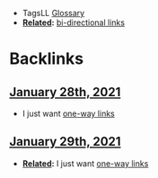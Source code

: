 - TagsLL [Glossary](<Glossary.md>)
- **[Related](<Related.md>):** [bi-directional links](<bi-directional links.md>)

# Backlinks
## [January 28th, 2021](<January 28th, 2021.md>)
- I just want [one-way links](<one-way links.md>)

## [January 29th, 2021](<January 29th, 2021.md>)
- **[Related](<Related.md>):** I just want [one-way links](<one-way links.md>)

